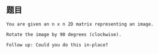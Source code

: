 ## 题目
    You are given an n x n 2D matrix representing an image.

    Rotate the image by 90 degrees (clockwise).

    Follow up: Could you do this in-place?